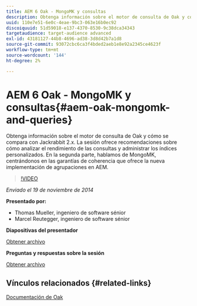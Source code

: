 ```yaml
---
title: AEM 6 Oak - MongoMK y consultas
description: Obtenga información sobre el motor de consulta de Oak y cómo se compara con Jackrabbit 2.x. La sesión ofrece recomendaciones sobre cómo analizar el rendimiento de las consultas y administrar los índices personalizados. En la segunda parte, hablamos de MongoMK, centrándonos en las garantías de coherencia que ofrece la nueva implementación de agrupaciones en AEM.
uuid: 110e7e51-6e0c-4eae-9bc3-063e16b0ec92
discoiquuid: 51d59018-e137-4370-8530-9c38dca34343
targetaudience: target-audience advanced
exl-id: 43181127-44b8-4696-ad38-3d8d42b7a1d8
source-git-commit: 93072cbc6ca3f4bded2aeb1e8e92a2345ce4623f
workflow-type: tm+mt
source-wordcount: '144'
ht-degree: 2%

---
```


# AEM 6 Oak - MongoMK y consultas{#aem-oak-mongomk-and-queries}

Obtenga información sobre el motor de consulta de Oak y cómo se compara con Jackrabbit 2.x. La sesión ofrece recomendaciones sobre cómo analizar el rendimiento de las consultas y administrar los índices personalizados. En la segunda parte, hablamos de MongoMK, centrándonos en las garantías de coherencia que ofrece la nueva implementación de agrupaciones en AEM.

>[!VIDEO](https://video.tv.adobe.com/v/19402/?quality=9)

*Enviado el 19 de noviembre de 2014*

**Presentado por:**

* Thomas Mueller, ingeniero de software sénior
* Marcel Reutegger, ingeniero de software sénior

**Diapositivas del presentador**

[Obtener archivo](assets/aem-6-oak-mongomk-and-queries.pdf)

**Preguntas y respuestas sobre la sesión**

[Obtener archivo](assets/q-a-11-19-14-gem-session-oak.pdf)

## Vínculos relacionados {#related-links}

[Documentación de Oak](http://jackrabbit.apache.org/oak/docs/)

<!--
[Get back to the Overview](https://helpx.adobe.com/experience-manager/kt/eseminars/gems/aem-index.html)
-->
